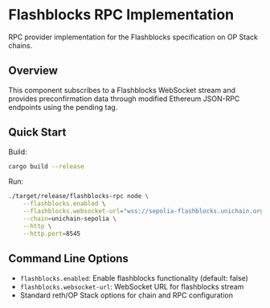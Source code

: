 
# Flashblocks RPC Implementation

RPC provider implementation for the Flashblocks specification on OP Stack chains.

## Overview
This component subscribes to a Flashblocks WebSocket stream and provides preconfirmation data through modified Ethereum JSON-RPC endpoints using the pending tag.

## Quick Start

Build:

```bash
cargo build --release
```

Run:

```bash
./target/release/flashblocks-rpc node \
    --flashblocks.enabled \
    --flashblocks.websocket-url="wss://sepolia-flashblocks.unichain.org/ws" \
    --chain=unichain-sepolia \
    --http \
    --http.port=8545
```

## Command Line Options

- `flashblocks.enabled`: Enable flashblocks functionality (default: false)
- `flashblocks.websocket-url`: WebSocket URL for flashblocks stream
- Standard reth/OP Stack options for chain and RPC configuration
